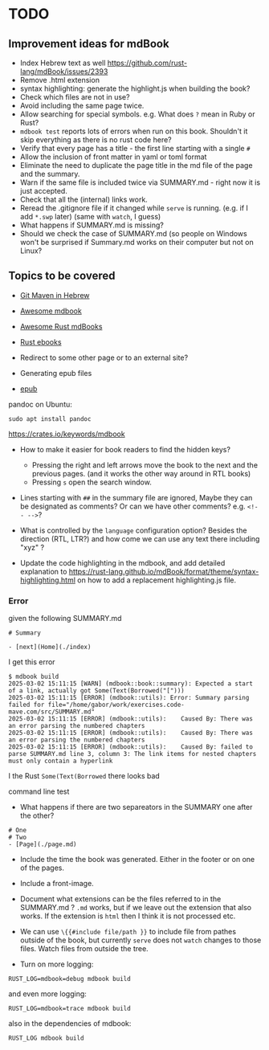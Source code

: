 # TODO

## Improvement ideas for mdBook

* Index Hebrew text  as well https://github.com/rust-lang/mdBook/issues/2393
* Remove .html extension
* syntax highlighting: generate the highlight.js when building the book?
* Check which files are not in use?
* Avoid including the same page twice.
* Allow searching for special symbols. e.g. What does `?` mean in Ruby or Rust?
* `mdbook test` reports lots of errors when run on this book. Shouldn't it skip everything as there is no rust code here?
* Verify that every page has a title - the first line starting with a single `#`
* Allow the inclusion of front matter in yaml or toml format
* Eliminate the need to duplicate the page title in the md file of the page and the summary.
* Warn if the same file is included twice via SUMMARY.md - right now it is just accepted.
* Check that all the (internal) links work.
* Reread the .gitignore file if it changed while `serve` is running. (e.g. if I add `*.swp` later) (same with `watch`, I guess)
* What happens if SUMMARY.md is missing?
* Should we check the case of SUMMARY.md (so people on Windows won't be surprised if Summary.md works on their computer but not on Linux?


## Topics to be covered


* [Git Maven in Hebrew](https://git-he.code-maven.com/)

* [Awesome mdbook](https://github.com/softprops/awesome-mdbook)

* [Awesome Rust mdBooks](https://github.com/smhmayboudi/awesome-rust-mdbooks)

* [Rust ebooks](https://rust-ebooks.code-maven.com/)


* Redirect to some other page or to an external site?

* Generating epub files
* [epub](https://crates.io/crates/mdbook-epub)



pandoc on Ubuntu:

```
sudo apt install pandoc
```

https://crates.io/keywords/mdbook


* How to make it easier for book readers to find the hidden keys?
    * Pressing the right and left arrows move the book to the next and the previous pages. (and it works the other way around in RTL books)
    * Pressing `s` open the search window.

* Lines starting with `##` in the summary file are ignored, Maybe they can be designated as comments? Or can we have other comments? e.g. `<!-- -->`?

* What is controlled by the `language` configuration option? Besides the direction (RTL, LTR?) and how come we can use any text there including "xyz" ?

* Update the code highlighting in the mdbook, and add detailed explanation to https://rust-lang.github.io/mdBook/format/theme/syntax-highlighting.html
on how to add a replacement highlighting.js file.


### Error

given the following SUMMARY.md

```
# Summary

- [next](Home](./index)

```

I get this error

```
$ mdbook build
2025-03-02 15:11:15 [WARN] (mdbook::book::summary): Expected a start of a link, actually got Some(Text(Borrowed("[")))
2025-03-02 15:11:15 [ERROR] (mdbook::utils): Error: Summary parsing failed for file="/home/gabor/work/exercises.code-mave.com/src/SUMMARY.md"
2025-03-02 15:11:15 [ERROR] (mdbook::utils): 	Caused By: There was an error parsing the numbered chapters
2025-03-02 15:11:15 [ERROR] (mdbook::utils): 	Caused By: There was an error parsing the numbered chapters
2025-03-02 15:11:15 [ERROR] (mdbook::utils): 	Caused By: failed to parse SUMMARY.md line 3, column 3: The link items for nested chapters must only contain a hyperlink
```

I the Rust `Some(Text(Borrowed` there looks bad

command line test


* What happens if there are two separeators in the SUMMARY one after the other?

```
# One
# Two
- [Page](./page.md)
```

* Include the time the book was generated. Either in the footer or on one of the pages.
* Include a front-image.
* Document what extensions can be the files referred to in the SUMMARY.md ?  `.md` works, but if we leave out the extension that also works. If the extension is `html` then I think it is not processed etc.

* We can use `\{{#include file/path }}` to include file from pathes outside of the book, but currently `serve` does not `watch` changes to those files.
    Watch files from outside the tree.

* Turn on more logging:

```
RUST_LOG=mdbook=debug mdbook build
```

and even more logging:

```
RUST_LOG=mdbook=trace mdbook build
```

also in the dependencies of mdbook:

```
RUST_LOG mdbook build
```


